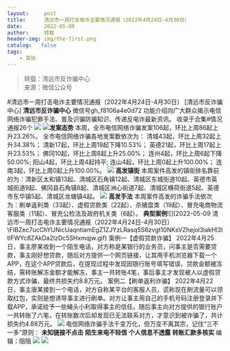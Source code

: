 ```yaml
---
layout:     post
title:      清远市一周打击电诈主要情况通报（2022年4月24日-4月30日）
date:       2022-05-09
author:     转载
header-img: img/the-first.png
catalog:   false
tags:
    - 其他
---
```


<blockquote><p>转载：清远市反诈骗中心<br>
来源：微信公众号</p></blockquote>

#清远市一周打击电诈主要情况通报（2022年4月24日-4月30日）
[清远市反诈骗中心]
**清远市反诈骗中心**
微信号gh_f8106a4e0d72
功能介绍向广大群众揭示电信网络诈骗犯罪手法、普及识骗防骗知识、传递反电诈最新资讯。
收录于合集#情况通报26个
![]({{site.baseurl}}/postimg/3CxTSiafadcic5zyXUfbXLUClzlpaoknCpV4bErPg2kuuS97hoJJbNCtFOVZ9X0j5W26HDaregC5kibiaLGl8CPr9A.gif)
![]({{site.baseurl}}/postimg/FIBZec7ucChYUNicUaqntiamEgZ1ZJYzLRasq5S6zvgt10NKsVZhejol3iakHl3ItlFWYc8ZAkDa2lzDc5SHxmqjw.gif)**发案态势**
本周，全市电信网络诈骗发案106起，环比上周86起上升23.26%。
全市电信网络诈骗各地发案数依次为：
清城43起，环比上周32起上升34.38%；
清新17起，环比上周19起下降10.53%；
英德21起，环比上周17起上升23.53%；
佛冈10起，环比上周8起上升25.00%；
连州4起，环比上周6起下降50.00%;
阳山4起，环比上周4起持平;
连山4起，环比上周0起上升100.00%；
连南3起，环比上周0起上升100.00%。
![]({{site.baseurl}}/postimg/FIBZec7ucChYUNicUaqntiamEgZ1ZJYzLRasq5S6zvgt10NKsVZhejol3iakHl3ItlFWYc8ZAkDa2lzDc5SHxmqjw.gif)
**高发镇街**
本周案件高发的镇街排名靠前的为：清新区太和镇13起、清城区石角镇12起、清城区东城街道10起、英德市英城街道9起、佛冈县石角镇8起、清城区洲心街道7起、清城区横荷街道5起、英德市东华镇5起、清城区龙塘镇4起。
![]({{site.baseurl}}/postimg/FIBZec7ucChYUNicUaqntiamEgZ1ZJYzLRasq5S6zvgt10NKsVZhejol3iakHl3ItlFWYc8ZAkDa2lzDc5SHxmqjw.gif)
**高发手法**
本周案件高发的诈骗手法依次为：刷单返利类（33起）、虚假贷款类（22起）、杀猪盘类（19起）、冒充电商物流客服类（11起）、冒充公检法及政府机关类（6起）。
**典型案例**![](2022-05-09
清远市一周打击电诈主要情况通报（2022年4月24日-4月30日）\\FIBZec7ucChYUNicUaqntiamEgZ1ZJYzLRasq5S6zvgt10NKsVZhejol3iakHl3ItlFWYc8ZAkDa2lzDc5SHxmqjw.gif)
案例一【虚假贷款诈骗】
2022年4月25日，事主廖某收到一个陌生电话，对方称是某银行的业务员，问事主是否需要贷款，事主刚好想贷款，随后对方提供一个网页链接，让其用手机浏览器下载一个APP，在这个APP贷款后，在提现过程中发现因银行账号填写错误，贷款金额被冻结，需转账解冻金额才能解冻，事主一共转账4笔，事后事主才发现被人以虚假贷款方式诈骗，最终共损失约8.8万元。
案例二【刷单返利诈骗】
2022年4月22日，事主唐某接到一个电话，对方自称某平台的客服人员，谎称现在刷流量可以领取红包，实则是想诱导事主进行刷单。对方让事主用自己的手机号码注册登录并下载APP，承诺给予一些蝇头小利取得事主的信任。随后事主向对方提供的银行账户一共转账了六笔，在转账数次后却发现已无法联系对方，才意识到被诈骗了，共计损失约4.88万元。
![]({{site.baseurl}}/postimg/3CxTSiafadcicSrq1TuCGjeg2XR8pkWTQy35zoTPIMPXzr1WuAj8qB3ZcbcVDsHhONZTzWhicTwzmQkTa4MDFcIyg.png)
电信网络诈骗手法千变万化，但万变不离其宗，记住“三不一多”原则：
**未知链接不点击**
**陌生来电不轻信**
**个人信息不透露**
**转账汇款多核实**
编辑：阻阻
![]({{site.baseurl}}/postimg/SUycX2yckdJ5YVVCpDYl0c5CbMTO3KgBTesbSxe5zKHlm2GQsTWAFTgswCXscN6Y9vuJHFcE77orSK7ClzYOdg.jpeg)
![]({{site.baseurl}}/postimg/3CxTSiafadcic5zyXUfbXLUClzlpaoknCpErldQhhamfG7KH1qHGrr3icT9iaAoE1B4noSO7EewO2k8fys5pMuaoog.gif)
